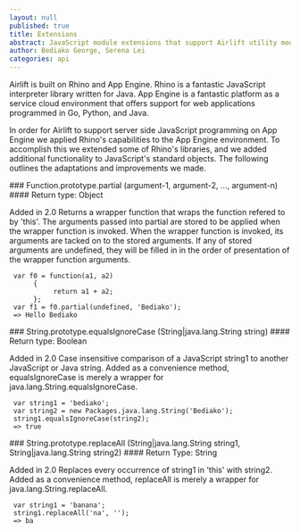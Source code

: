 ```yaml
---
layout: null
published: true
title: Extensions
abstract: JavaScript module extensions that support Airlift utility modules.
author: Bediako George, Serena Lei
categories: api
---
```


Airlift is built on Rhino and App Engine.  Rhino is a fantastic JavaScript interpreter library written for Java.  App Engine is a fantastic platform as a service cloud environment that offers support for web applications programmed in Go, Python, and Java.

In order for Airlift to support server side JavaScript programming on App Engine we applied Rhino's capabilities to the App Engine environment.  To accomplish this we extended some of Rhino's libraries, and we added additional functionality to JavaScript's standard objects.  The following outlines the adaptations and improvements we made.

<p id="Extensions_partial"></p>
### Function.prototype.partial (argument-1, argument-2, ..., argument-n)
#### Return type: Object
<p> <label class="new">Added in 2.0</label>
Returns a wrapper function that wraps the function refered to by 'this'. The arguments passed into partial are stored to be applied when the wrapper function is invoked. When the wrapper function is invoked, its arguments are tacked on to the stored arguments.  If any of stored arguments are undefined, they will be filled in in the order of presentation of the wrapper function arguments.
</p>

     var f0 = function(a1, a2)
          {
               return a1 + a2;
          };
     var f1 = f0.partial(undefined, 'Bediako');	
     => Hello Bediako
    
    
<p id="Extensions_equalsIgnoreCase"></p>
### String.prototype.equalsIgnoreCase (String|java.lang.String string)
#### Return type: Boolean
<p> <label class="new">Added in 2.0</label>
Case insensitive comparison of a JavaScript string1 to another JavaScript or Java string. Added as a convenience method, equalsIgnoreCase is merely a wrapper for java.lang.String.equalsIgnoreCase.
</p>


     var string1 = 'bediako';
     var string2 = new Packages.java.lang.String('Bediako');
     string1.equalsIgnoreCase(string2);
     => true


<p id="Extensions_replaceAll"></p>
### String.prototype.replaceAll (String|java.lang.String string1, String|java.lang.String string2)
#### Return Type: String
<p> <label class="new">Added in 2.0</label>
Replaces every occurrence of string1 in 'this' with string2.  Added as a convenience method, replaceAll is merely a wrapper for java.lang.String.replaceAll.
</p>


     var string1 = 'banana';
     string1.replaceAll('na', '');
     => ba
